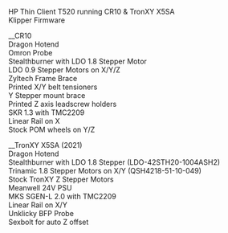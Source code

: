 HP Thin Client T520 running CR10 & TronXY X5SA  
Klipper Firmware  

__CR10  
Dragon Hotend  
Omron Probe  
Stealthburner with LDO 1.8 Stepper Motor  
LDO 0.9 Stepper Motors on X/Y/Z  
Zyltech Frame Brace  
Printed X/Y belt tensioners  
Y Stepper mount brace  
Printed Z axis leadscrew holders  
SKR 1.3 with TMC2209  
Linear Rail on X  
Stock POM wheels on Y/Z  

__TronXY X5SA (2021)  
Dragon Hotend  
Stealthburner with LDO 1.8 Stepper (LDO-42STH20-1004ASH2)  
Trinamic 1.8 Stepper Motors on X/Y (QSH4218-51-10-049)  
Stock TronXY Z Stepper Motors  
Meanwell 24V PSU  
MKS SGEN-L 2.0 with TMC2209  
Linear Rail on X/Y  
Unklicky BFP Probe  
Sexbolt for auto Z offset  
